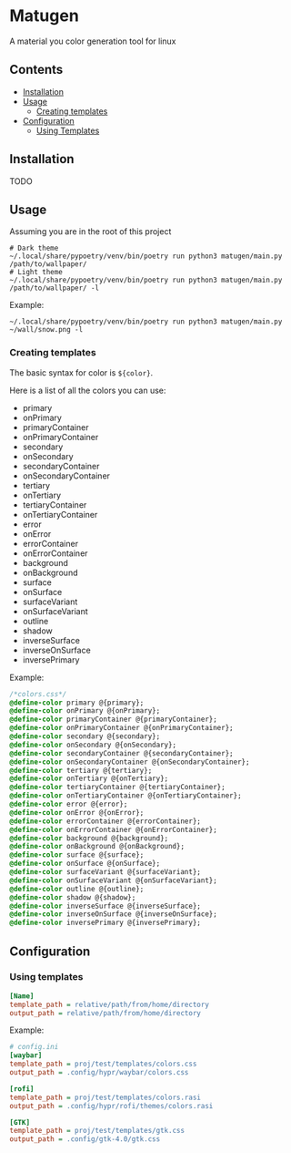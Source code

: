 # Matugen
A material you color generation tool for linux

## Contents
- [Installation](#installation)
- [Usage](#usage)
  - [Creating templates](#creating-templates)
- [Configuration](#configuration)
  - [Using Templates](#using-templates)

## Installation
TODO

## Usage
Assuming you are in the root of this project
```shell
# Dark theme
~/.local/share/pypoetry/venv/bin/poetry run python3 matugen/main.py /path/to/wallpaper/
# Light theme
~/.local/share/pypoetry/venv/bin/poetry run python3 matugen/main.py /path/to/wallpaper/ -l
```
Example:
```shell
~/.local/share/pypoetry/venv/bin/poetry run python3 matugen/main.py ~/wall/snow.png -l
```

### Creating templates
The basic syntax for color is `${color}`.

Here is a list of all the colors you can use:
- primary
- onPrimary
- primaryContainer
- onPrimaryContainer 
- secondary
- onSecondary
- secondaryContainer 
- onSecondaryContainer
- tertiary
- onTertiary
- tertiaryContainer
- onTertiaryContainer
- error
- onError
- errorContainer
- onErrorContainer
- background
- onBackground
- surface
- onSurface
- surfaceVariant
- onSurfaceVariant
- outline
- shadow
- inverseSurface
- inverseOnSurface
- inversePrimary

Example:
```css
/*colors.css*/
@define-color primary @{primary};
@define-color onPrimary @{onPrimary};
@define-color primaryContainer @{primaryContainer};
@define-color onPrimaryContainer @{onPrimaryContainer};
@define-color secondary @{secondary};
@define-color onSecondary @{onSecondary};
@define-color secondaryContainer @{secondaryContainer};
@define-color onSecondaryContainer @{onSecondaryContainer};
@define-color tertiary @{tertiary};
@define-color onTertiary @{onTertiary};
@define-color tertiaryContainer @{tertiaryContainer};
@define-color onTertiaryContainer @{onTertiaryContainer};
@define-color error @{error};
@define-color onError @{onError};
@define-color errorContainer @{errorContainer};
@define-color onErrorContainer @{onErrorContainer};
@define-color background @{background};
@define-color onBackground @{onBackground};
@define-color surface @{surface};
@define-color onSurface @{onSurface};
@define-color surfaceVariant @{surfaceVariant};
@define-color onSurfaceVariant @{onSurfaceVariant};
@define-color outline @{outline};
@define-color shadow @{shadow};
@define-color inverseSurface @{inverseSurface};
@define-color inverseOnSurface @{inverseOnSurface};
@define-color inversePrimary @{inversePrimary};
```

## Configuration

### Using templates

```ini
[Name]
template_path = relative/path/from/home/directory
output_path = relative/path/from/home/directory
```
Example:
```ini
# config.ini
[waybar]
template_path = proj/test/templates/colors.css
output_path = .config/hypr/waybar/colors.css

[rofi]
template_path = proj/test/templates/colors.rasi
output_path = .config/hypr/rofi/themes/colors.rasi

[GTK]
template_path = proj/test/templates/gtk.css
output_path = .config/gtk-4.0/gtk.css
```
